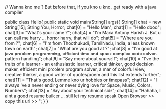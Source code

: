 // Wanna kno me ? But before that, if you kno u kno...get ready with a java compiler

public class Hello{
  public static void main(String[] args){
    String[] chat = new String[15];
    String You, Horror;
    chat[0] = "Hello Man";
    chat[1] = "Hello dood";
    chat[3] = "What's your name ?";
    chat[4] = "I'm Maria Antony Harish J. But u can call me harry ... horror harry, that will do";
    chat[5] = "Where are you from ?";
    chat[6] = "I'm from Thoothukudi, TamilNadu, India, a less known town on earth";
    chat[7] = "What are you good at ?";
    chat[8] = "I'm good at java problem programming, efficient time and space complex code solver. pattern handling";
    chat[9] = "Say more about yourself";
    chat[10] = "I've the traits of a learner - an enthusiastic learner, critical thinker, good decision maker, efficient mini problem program solver, a man of colorful view, creative thinker, a good writer of quotes/poem and this list extends further";
    chat[11] = "That's good. Lemme kno ur hobbies or timepass";
    chat[12] = "I always 've a never ending or never dying love for Space, Music, Colors, Numbers";
    chat[13] = "Say about your technical side";
    chat[14] = "Hahaha, I aint a good resume builder ... still let my resume speak Open Browser >> copy this url >> ";
    }
}
